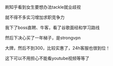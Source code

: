 刷知乎看到女生要想办法tackle就业歧视

就不得不多实习增加求职竞争力

我下了boss直聘、牛客，看了谷歌面经和学习路线

然后下决心买了一年梯子，是strongvpn

大牌，然后不到300，比较实惠了，24h客服也很到位！

这下可以不用担心不能看youtube视频等等了
